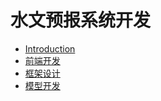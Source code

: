 # 水文预报系统开发

* [Introduction](README.md)
* [前端开发](content/html/README.md)
* [框架设计](content/java/README.md)
* [模型开发](content/hydro/README.md)


